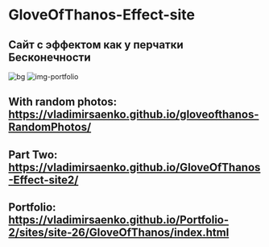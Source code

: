 # GloveOfThanos-Effect-site

## Сайт с эффектом как у перчатки Бесконечности 

![bg](https://user-images.githubusercontent.com/56477695/116459710-d64a6200-a86e-11eb-9a2e-48a70c8ddc3f.jpg)
![img-portfolio](https://user-images.githubusercontent.com/56477695/154771260-d5563144-2c48-4951-9a85-83e8047ef448.jpg)

## With random photos: https://vladimirsaenko.github.io/gloveofthanos-RandomPhotos/

## Part Two: https://vladimirsaenko.github.io/GloveOfThanos-Effect-site2/

## Portfolio: https://vladimirsaenko.github.io/Portfolio-2/sites/site-26/GloveOfThanos/index.html
